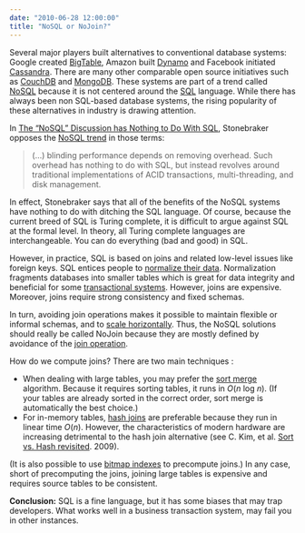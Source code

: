 ```yaml
---
date: "2010-06-28 12:00:00"
title: "NoSQL or NoJoin?"
---
```




Several major players built alternatives to conventional database systems: Google created [BigTable](https://en.wikipedia.org/wiki/BigTable), Amazon built [Dynamo](https://en.wikipedia.org/wiki/Dynamo_(storage_system)) and Facebook initiated [Cassandra](https://en.wikipedia.org/wiki/Apache_Cassandra). There are many other comparable open source initiatives such as [CouchDB](https://en.wikipedia.org/wiki/CouchDB) and [MongoDB](https://en.wikipedia.org/wiki/MongoDB). These systems are part of a trend called [NoSQL](https://en.wikipedia.org/wiki/Nosql) because it is not centered around the [SQL](https://en.wikipedia.org/wiki/Sql) language. While there has always been non SQL-based database systems, the rising popularity of these alternatives in industry is drawing attention.

In [The &ldquo;NoSQL&rdquo; Discussion has Nothing to Do With SQL](http://cacm.acm.org/blogs/blog-cacm/50678-the-nosql-discussion-has-nothing-to-do-with-sql/fulltext), Stonebraker opposes the [NoSQL trend](https://en.wikipedia.org/wiki/Nosql) in those terms:

> (&hellip;) blinding performance depends on removing overhead. Such overhead has nothing to do with SQL, but instead revolves around traditional implementations of ACID transactions, multi-threading, and disk management.


In effect, Stonebraker says that all of the benefits of the NoSQL systems have nothing to do with ditching the SQL language. Of course, because the current breed of SQL is Turing complete, it is difficult to argue against SQL at the formal level. In theory, all Turing complete languages are interchangeable. You can do everything (bad and good) in SQL.

However, in practice, SQL is based on joins and related low-level issues like foreign keys. SQL entices people to [normalize their data](https://en.wikipedia.org/wiki/Database_normalization). Normalization fragments databases into smaller tables which is great for data integrity and beneficial for some [transactional systems](https://en.wikipedia.org/wiki/Database_transaction#Transactional_databases). However, joins are expensive. Moreover, joins require strong consistency and fixed schemas.

In turn, avoiding join operations makes it possible to maintain flexible or informal schemas, and to [scale horizontally](https://en.wikipedia.org/wiki/Scalability#Scale_horizontally_.28scale_out.29). Thus, the NoSQL solutions should really be called NoJoin because they are mostly defined by avoidance of the [join operation](https://en.wikipedia.org/wiki/Join_(SQL)).

How do we compute joins? There are two main techniques :

- When dealing with large tables, you may prefer the [sort merge](https://en.wikipedia.org/wiki/Sort-merge_join) algorithm. Because it requires sorting tables, it runs in <em>O</em>(<em>n</em> log <em>n</em>). (If your tables are already sorted in the correct order, sort merge is automatically the best choice.)
- For in-memory tables, [hash joins](https://en.wikipedia.org/wiki/Hash_join) are preferable because they run in linear time <em>O</em>(<em>n</em>). However, the characteristics of modern hardware are increasing detrimental to the hash join alternative (see C. Kim, et al. [Sort vs. Hash revisited](http://www.vldb.org/pvldb/2/vldb09-257.pdf). 2009).


(It is also possible to use [bitmap indexes](https://en.wikipedia.org/wiki/Bitmap_index) to precompute joins.) In any case, short of precomputing the joins, joining large tables is expensive and requires source tables to be consistent.

__Conclusion:__ SQL is a fine language, but it has some biases that may trap developers. What works well in a business transaction system, may fail you in other instances.

